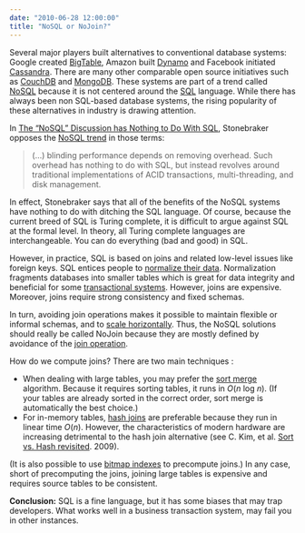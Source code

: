 ```yaml
---
date: "2010-06-28 12:00:00"
title: "NoSQL or NoJoin?"
---
```




Several major players built alternatives to conventional database systems: Google created [BigTable](https://en.wikipedia.org/wiki/BigTable), Amazon built [Dynamo](https://en.wikipedia.org/wiki/Dynamo_(storage_system)) and Facebook initiated [Cassandra](https://en.wikipedia.org/wiki/Apache_Cassandra). There are many other comparable open source initiatives such as [CouchDB](https://en.wikipedia.org/wiki/CouchDB) and [MongoDB](https://en.wikipedia.org/wiki/MongoDB). These systems are part of a trend called [NoSQL](https://en.wikipedia.org/wiki/Nosql) because it is not centered around the [SQL](https://en.wikipedia.org/wiki/Sql) language. While there has always been non SQL-based database systems, the rising popularity of these alternatives in industry is drawing attention.

In [The &ldquo;NoSQL&rdquo; Discussion has Nothing to Do With SQL](http://cacm.acm.org/blogs/blog-cacm/50678-the-nosql-discussion-has-nothing-to-do-with-sql/fulltext), Stonebraker opposes the [NoSQL trend](https://en.wikipedia.org/wiki/Nosql) in those terms:

> (&hellip;) blinding performance depends on removing overhead. Such overhead has nothing to do with SQL, but instead revolves around traditional implementations of ACID transactions, multi-threading, and disk management.


In effect, Stonebraker says that all of the benefits of the NoSQL systems have nothing to do with ditching the SQL language. Of course, because the current breed of SQL is Turing complete, it is difficult to argue against SQL at the formal level. In theory, all Turing complete languages are interchangeable. You can do everything (bad and good) in SQL.

However, in practice, SQL is based on joins and related low-level issues like foreign keys. SQL entices people to [normalize their data](https://en.wikipedia.org/wiki/Database_normalization). Normalization fragments databases into smaller tables which is great for data integrity and beneficial for some [transactional systems](https://en.wikipedia.org/wiki/Database_transaction#Transactional_databases). However, joins are expensive. Moreover, joins require strong consistency and fixed schemas.

In turn, avoiding join operations makes it possible to maintain flexible or informal schemas, and to [scale horizontally](https://en.wikipedia.org/wiki/Scalability#Scale_horizontally_.28scale_out.29). Thus, the NoSQL solutions should really be called NoJoin because they are mostly defined by avoidance of the [join operation](https://en.wikipedia.org/wiki/Join_(SQL)).

How do we compute joins? There are two main techniques :

- When dealing with large tables, you may prefer the [sort merge](https://en.wikipedia.org/wiki/Sort-merge_join) algorithm. Because it requires sorting tables, it runs in <em>O</em>(<em>n</em> log <em>n</em>). (If your tables are already sorted in the correct order, sort merge is automatically the best choice.)
- For in-memory tables, [hash joins](https://en.wikipedia.org/wiki/Hash_join) are preferable because they run in linear time <em>O</em>(<em>n</em>). However, the characteristics of modern hardware are increasing detrimental to the hash join alternative (see C. Kim, et al. [Sort vs. Hash revisited](http://www.vldb.org/pvldb/2/vldb09-257.pdf). 2009).


(It is also possible to use [bitmap indexes](https://en.wikipedia.org/wiki/Bitmap_index) to precompute joins.) In any case, short of precomputing the joins, joining large tables is expensive and requires source tables to be consistent.

__Conclusion:__ SQL is a fine language, but it has some biases that may trap developers. What works well in a business transaction system, may fail you in other instances.

